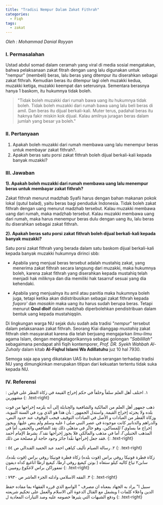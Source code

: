 ```yaml
---
title: "Tradisi Nempur Dalam Zakat Fithrah"
categories:
  - Fiqh
tags:
  - zakat
---
```

_Oleh : Mohammad Danial Royyan_

### I. Permasalahan

Ustad abdul somad dalam ceramah yang viral di media sosial mengatakan, bahwa pelaksanaan zakat fitrah dengan uang lalu digunakan untuk "nempur" (membeli) beras, lalu beras yang ditempur itu diserahkan sebagai zakat fithrah. Kemudian beras itu ditempur lagi oleh muzakki kedua, muzakki ketiga, muzakki keempat dan seterusnya. Sementara berasnya hanya 1 baskom, itu hukumnya tidak boleh.

> "Tidak boleh muzakki dari rumah bawa uang itu hukumnya tidak boleh. Tidak boleh muzakki dari rumah bawa uang lalu beli beras di amil. Dan beras itu dijual berkali-kali. Muter terus, padahal beras itu haknya fakir miskin kok dijual. Kalau amilnya juragan beras dalam jumlah yang besar ya boleh."

### II. Pertanyaan

1. Apakah boleh muzakki dari rumah membawa uang lalu menempur beras
untuk membayar zakat fithrah?.
2. Apakah beras satu porsi zakat fithrah boleh dijual berkali-kali kepada
banyak muzakki?

### III. Jawaban

**1). Apakah boleh muzakki dari rumah membawa uang lalu menempur beras
untuk membayar zakat fithrah?**

Zakat fithrah menurut madzhab Syafii harus dengan bahan makanan pokok lokal (qutul balad), yaitu beras bagi penduduk Indonesia. Tidak boleh zakat fithrah dengan uang menurut madzhab tersebut. Kalau muzakki membawa uang dari rumah, maka madzhab tersebut. Kalau muzakki membawa uang dari rumah, maka harus menempur beras dulu dengan uang itu, lalu beras itu diserahkan sebagai zakat fithrah.

**2). Apakah beras satu porsi zakat fithrah boleh dijual berkali-kali kepada
banyak muzakki?**

Satu porsi zakat fithrah yang berada dalam satu baskom dijual berkali-kali kepada banyak muzakki hukumnya dirinci sbb:

* Apabila yang menjual beras tersebut adalah mustahiq zakat, yang menerima zakat fithrah secara langsung dari muzakki, maka hukumnya boleh, karena zakat fithrah yang diserahkan kepada mustahiq telah menjadi hak miliknya dan dia memiliki hak tasarruf sesuai yang dia kehendaki. 

* Apabila yang menjualnya itu amil atau panitia maka hukumnya boleh juga, tetapi ketika akan didistribusikan sebagai zakat fithrah kepada _fuqoro'_ dan _masakin_ maka uang itu harus sudah berupa beras. Tetapi menurut **Qoul dloif** dalam madzhab diperbolehkan pendistribuan dalam bentuk uang kepada mustahiqqiin.

Di lingkungan warga NU sejak dulu sudah ada tradisi "_nempur_" tersebut dalam pelaksanaan zakat fithrah. Seorang Kiai dianggap _mustahiq_ zakat fithrah oleh masyarakat karena dia telah berjuang mengajarkan ilmu-ilmu agama Islam, dengan mengkatagorikannya sebagai golongan _"Sabilillah"_ sebagaimana pendapat ahli fiqih kontemporer, _Prof. DR. Syekh Wahbah Al-Zuhaily_ dalam kitab **Al-Fiqhul Islami Wa Adillatuhu** juz 10 hal 7930.

Semoga saja apa yang dikatakan UAS itu bukan serangan terhadap tradisi NU yang dimungkinkan merupakan titipan dari kekuatan tertentu tidak suka kepada NU.

### IV. Referensi 

 :
١. اختلف أهل العلم سلفاً وخلفاً في حكم إخراج القيمة في زكاة الفطر على قولين مشهورين
{: .text-right}

ذهب جمهور أهل العلم من المالكية والشافعية والحنابلة إلى أنه يلزمه إخراجها من قوت بلده ولا يجزئه إخراج القيمة. واستدل الجمهور : بأن هذا هو الذي ورد في السنة النبوية، وزكاة الفطر من العبادات و الأصل في العبادات التوقيف فيجب الوقوف عند حدود النص، والدراهم والدنانير كانت موجودة في عصر النبي صلى ا عليه وسلم ولم ينص عليها. ويجوز إخراج ما يساوي ًا للمساكين، وهو جائٌز في مذهبْي ذلك نقد الشافعي والحنفي، أما في المذهب الحنبلي ًا، أما في مذهب والمالكي فلا يجوز إخراُجها نقد ًا، بشرط الإمام أحمد فقد جعل إخراَجها نقًدا جائز وجود حاجة أو مصلحة من ذلك.
{: .text-right}

 :
٢. رسالة الصيام تأليف كياهي احمد عبد الحميد القندالي ص ٥٤
{: .text-right}

زكاة فطرة فونيكا روفي براس (قوت بلده) زكاة فطرة فونيكا روفي براس (قوت بلده)، سابن٢ تياغ كاليه كيلو ستغاه ( بوتن كيغيغ روفي ارطا، كيغيغ ارطا اناغيغ كداه ديفون تمفوراكن براس لاغكوغ روميين )
{: .text-right}

 :
٣. الفقه الاسلامي وادلته الجزء العاشر ص ٧٩٣٠
{: .text-right}

سبيل ا" يراد به الجهاد بمعناه ان مصرف " الواسع الذي قرره الفقهاء بما مفاده حفظ الدين واعلاء كلمات ا ويشمل مع القتال الدعوة الى الاسلام والعمل على تحكيم شريعته ودفع الشبهات التي يثيرها خصومه عليه وصد التيارات المعادية ل
{: .text-right}
